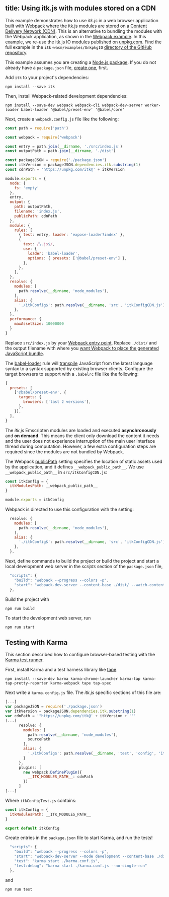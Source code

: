 title: Using itk.js with modules stored on a CDN
---

This example demonstrates how to use *itk.js* in a web browser application built with [Webpack](https://webpack.js.org/) where the itk.js modules are stored on a [Content Delivery Network (CDN)](https://en.wikipedia.org/wiki/Content_delivery_network). This is an alternative to bundling the modules with the Webpack application, as shown in the [Webpack example](./webpack.html). In this example, we re-use the itk.js IO modules published on [unpkg.com](https://unpkg.com). Find the full example in the `itk-wasm/examples/UnkpkgIO` [directory of the GitHub repository](https://github.com/InsightSoftwareConsortium/itk-wasm/tree/master/examples/Unpkg).

This example assumes you are creating a [Node.js package](https://docs.npmjs.com/getting-started/what-is-npm). If you do not already have a `package.json` file, [create one](https://docs.npmjs.com/getting-started/using-a-package.json), first.

Add `itk` to your project's dependencies:

```
npm install --save itk
```

Then, install Webpack-related development dependencies:

```
npm install --save-dev webpack webpack-cli webpack-dev-server worker-loader babel-loader '@babel/preset-env' '@babel/core'
```

Next, create a `webpack.config.js` file like the following:

```js
const path = require('path')

const webpack = require('webpack')

const entry = path.join(__dirname, './src/index.js')
const outputPath = path.join(__dirname, './dist')

const packageJSON = require('./package.json')
const itkVersion = packageJSON.dependencies.itk.substring(1)
const cdnPath = 'https://unpkg.com/itk@' + itkVersion

module.exports = {
  node: {
    fs: 'empty'
  },
  entry,
  output: {
    path: outputPath,
    filename: 'index.js',
    publicPath: cdnPath
  },
  module: {
    rules: [
      { test: entry, loader: 'expose-loader?index' },
      {
        test: /\.js$/,
        use: {
          loader: 'babel-loader',
          options: { presets: ['@babel/preset-env'] },
        },
      },
    ],
  },
  resolve: {
    modules: [
      path.resolve(__dirname, 'node_modules'),
    ],
    alias: {
      './itkConfig$': path.resolve(__dirname, 'src', 'itkConfigCDN.js'),
    },
  },
  performance: {
    maxAssetSize: 10000000
  }
}
```

Replace `src/index.js` by your [Webpack entry point](https://webpack.js.org/concepts/#entry). Replace `./dist/` and the output filename with where you [want Webpack to place the generated JavaScript bundle](https://webpack.js.org/concepts/#output).


The [babel-loader](https://github.com/babel/babel-loader) rule will [transpile](https://scotch.io/tutorials/javascript-transpilers-what-they-are-why-we-need-them) JavaScript from the latest language syntax to a syntax supported by existing browser clients. Configure the target browsers to support with a `.babelrc` file like the following:

```js
{
  presets: [
    ['@babel/preset-env', {
      targets: {
        browsers: ['last 2 versions'],
      },
    }],
  ],
}
```

The *itk.js* Emscripten modules are loaded and executed **asynchronously** and **on demand**. This means the client only download the content it needs and the user does not experience interruption of the main user interface thread during computation. However, a few extra configuration steps are required since the modules are not bundled by Webpack.

The Webpack [publicPath](https://webpack.js.org/guides/public-path/) setting specifies the location of static assets used by the application, and it defines `__webpack_public_path__`. We use `__webpack_public_path__` in `src/itkConfigCDN.js`:

```js
const itkConfig = {
  itkModulesPath: __webpack_public_path__
}

module.exports = itkConfig
```

Webpack is directed to use this configuration with the setting:


```js
  resolve: {
    modules: [
      path.resolve(__dirname, 'node_modules'),
    ],
    alias: {
      './itkConfig$': path.resolve(__dirname, 'src', 'itkConfigCDN.js'),
    },
  },
```

Next, define commands to build the project or build the project and start a local development web server in the *scripts* section of the `package.json` file,

```js
  "scripts": {
    "build": "webpack --progress --colors -p",
    "start": "webpack-dev-server --content-base ./dist/ --watch-content-base"
  },
```

Build the project with

```
npm run build
```

To start the development web server, run

```
npm run start
```

## Testing with Karma

This section described how to configure browser-based testing with the [Karma test runner](https://karma-runner.github.io/2.0/index.html).

First, install Karma and a test harness library like [tape](https://github.com/substack/tape).

```
npm install --save-dev karma karma-chrome-launcher karma-tap karma-tap-pretty-reporter karma-webpack tape tap-spec
```

Next write a `karma.config.js` file. The *itk.js* specific sections of this
file are:

```js
[...]
var packageJSON = require('./package.json')
var itkVersion = packageJSON.dependencies.itk.substring(1)
var cdnPath = '"https://unpkg.com/itk@' + itkVersion + '"'
[...]
      resolve: {
        modules: [
          path.resolve(__dirname, 'node_modules'),
          sourcePath
        ],
        alias: {
          './itkConfig$': path.resolve(__dirname, 'test', 'config', 'itkConfigTest.js')
        }
      },
      plugins: [
        new webpack.DefinePlugin({
          __ITK_MODULES_PATH__: cdnPath
        })
      ]
[...]
```

Where `itkConfigTest.js` contains:

```js
const itkConfig = {
  itkModulesPath: __ITK_MODULES_PATH__
}

export default itkConfig
```

Create entries in the `package.json` file to start Karma, and run the tests!

```js
  "scripts": {
    "build": "webpack --progress --colors -p",
    "start": "webpack-dev-server --mode development --content-base ./dist/ --watch-content-base",
    "test": "karma start ./karma.conf.js",
    "test:debug": "karma start ./karma.conf.js --no-single-run"
  },
```

and

```
npm run test
```
